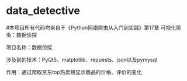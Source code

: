# data_detective
#本项目所有代码均来自于《Python网络爬虫从入门到实践》第17章 可视化爬虫：数据侦探

项目名称：数据侦探

涉及到的技术：PyQt5、matplotlib、requests、json以及pymysql

作用：通过爬取京东top热卖榜显示商品的价格、评价的变化
